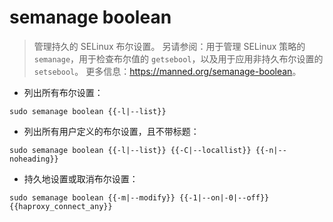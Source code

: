 # semanage boolean

> 管理持久的 SELinux 布尔设置。
> 另请参阅：用于管理 SELinux 策略的 `semanage`，用于检查布尔值的 `getsebool`，以及用于应用非持久布尔设置的 `setsebool`。
> 更多信息：<https://manned.org/semanage-boolean>。

- 列出所有布尔设置：

`sudo semanage boolean {{-l|--list}}`

- 列出所有用户定义的布尔设置，且不带标题：

`sudo semanage boolean {{-l|--list}} {{-C|--locallist}} {{-n|--noheading}}`

- 持久地设置或取消布尔设置：

`sudo semanage boolean {{-m|--modify}} {{-1|--on|-0|--off}} {{haproxy_connect_any}}`